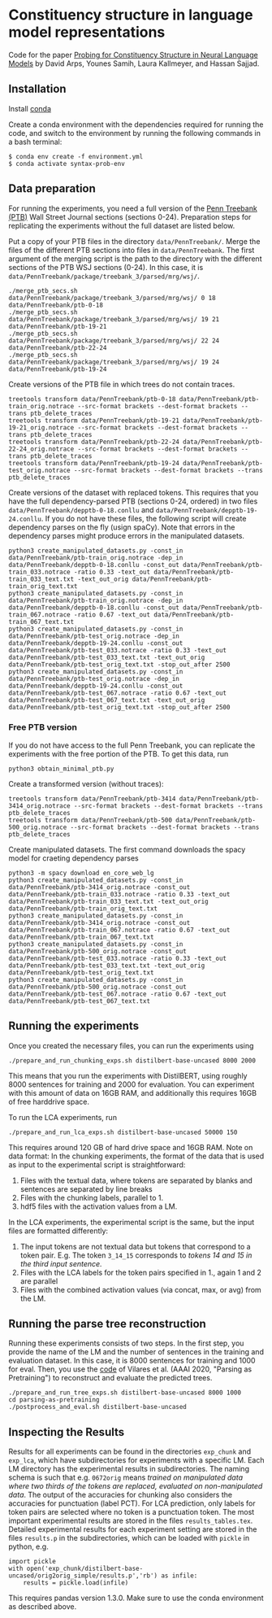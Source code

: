 

# Constituency structure in language model representations

Code for the paper [Probing for Constituency Structure in Neural Language Models](https://arxiv.org/abs/2204.06201) by David Arps, Younes Samih, Laura Kallmeyer, and Hassan Sajjad.


## Installation

Install [conda](https://docs.conda.io/projects/conda/en/latest/user-guide/install/index.html)

Create a conda environment with the dependencies required for running the code, and switch to the environment by running the following commands in a bash terminal:

```
$ conda env create -f environment.yml
$ conda activate syntax-prob-env
```

## Data preparation

For running the experiments, you need a full version of the [Penn Treebank (PTB)](https://catalog.ldc.upenn.edu/LDC99T42) Wall Street Journal sections (sections 0-24). Preparation steps for replicating the experiments without the full dataset are listed below.

Put a copy of your PTB files in the directory `data/PennTreebank/`. 
Merge the files of the different PTB sections into files in `data/PennTreebank`. 
The first argument of the merging script is the path to the directory with the different sections of the PTB WSJ sections (0-24). In this case, it is `data/PennTreebank/package/treebank_3/parsed/mrg/wsj/`.

```
./merge_ptb_secs.sh data/PennTreebank/package/treebank_3/parsed/mrg/wsj/ 0 18 data/PennTreebank/ptb-0-18
./merge_ptb_secs.sh data/PennTreebank/package/treebank_3/parsed/mrg/wsj/ 19 21 data/PennTreebank/ptb-19-21
./merge_ptb_secs.sh data/PennTreebank/package/treebank_3/parsed/mrg/wsj/ 22 24 data/PennTreebank/ptb-22-24
./merge_ptb_secs.sh data/PennTreebank/package/treebank_3/parsed/mrg/wsj/ 19 24 data/PennTreebank/ptb-19-24
```

Create versions of the PTB file in which trees do not contain traces.

```
treetools transform data/PennTreebank/ptb-0-18 data/PennTreebank/ptb-train_orig.notrace --src-format brackets --dest-format brackets --trans ptb_delete_traces
treetools transform data/PennTreebank/ptb-19-21 data/PennTreebank/ptb-19-21_orig.notrace --src-format brackets --dest-format brackets --trans ptb_delete_traces
treetools transform data/PennTreebank/ptb-22-24 data/PennTreebank/ptb-22-24_orig.notrace --src-format brackets --dest-format brackets --trans ptb_delete_traces
treetools transform data/PennTreebank/ptb-19-24 data/PennTreebank/ptb-test_orig.notrace --src-format brackets --dest-format brackets --trans ptb_delete_traces
```

Create versions of the dataset with replaced tokens. This requires that you have the full dependency-parsed PTB (sections 0-24, ordered) in two files `data/PennTreebank/depptb-0-18.conllu` and `data/PennTreebank/depptb-19-24.conllu`. If you do not have these files, the following script will create dependency parses on the fly (usign spaCy). Note that errors in the dependency parses might produce errors in the manipulated datasets.

```
python3 create_manipulated_datasets.py -const_in data/PennTreebank/ptb-train_orig.notrace -dep_in data/PennTreebank/depptb-0-18.conllu -const_out data/PennTreebank/ptb-train_033.notrace -ratio 0.33 -text_out data/PennTreebank/ptb-train_033_text.txt -text_out_orig data/PennTreebank/ptb-train_orig_text.txt
python3 create_manipulated_datasets.py -const_in data/PennTreebank/ptb-train_orig.notrace -dep_in data/PennTreebank/depptb-0-18.conllu -const_out data/PennTreebank/ptb-train_067.notrace -ratio 0.67 -text_out data/PennTreebank/ptb-train_067_text.txt 
python3 create_manipulated_datasets.py -const_in data/PennTreebank/ptb-test_orig.notrace -dep_in data/PennTreebank/depptb-19-24.conllu -const_out data/PennTreebank/ptb-test_033.notrace -ratio 0.33 -text_out data/PennTreebank/ptb-test_033_text.txt -text_out_orig data/PennTreebank/ptb-test_orig_text.txt -stop_out_after 2500
python3 create_manipulated_datasets.py -const_in data/PennTreebank/ptb-test_orig.notrace -dep_in data/PennTreebank/depptb-19-24.conllu -const_out data/PennTreebank/ptb-test_067.notrace -ratio 0.67 -text_out data/PennTreebank/ptb-test_067_text.txt -text_out_orig data/PennTreebank/ptb-test_orig_text.txt -stop_out_after 2500
```


### Free PTB version

If you do not have access to the full Penn Treebank, you can replicate the experiments with the free portion of the PTB. To get this data, run 

```
python3 obtain_minimal_ptb.py
```

Create a transformed version (without traces):

```
treetools transform data/PennTreebank/ptb-3414 data/PennTreebank/ptb-3414_orig.notrace --src-format brackets --dest-format brackets --trans ptb_delete_traces
treetools transform data/PennTreebank/ptb-500 data/PennTreebank/ptb-500_orig.notrace --src-format brackets --dest-format brackets --trans ptb_delete_traces
```

Create manipulated datasets. The first command downloads the spacy model for craeting dependency parses

```
python3 -m spacy download en_core_web_lg
python3 create_manipulated_datasets.py -const_in data/PennTreebank/ptb-3414_orig.notrace -const_out data/PennTreebank/ptb-train_033.notrace -ratio 0.33 -text_out data/PennTreebank/ptb-train_033_text.txt -text_out_orig data/PennTreebank/ptb-train_orig_text.txt
python3 create_manipulated_datasets.py -const_in data/PennTreebank/ptb-3414_orig.notrace -const_out data/PennTreebank/ptb-train_067.notrace -ratio 0.67 -text_out data/PennTreebank/ptb-train_067_text.txt
python3 create_manipulated_datasets.py -const_in data/PennTreebank/ptb-500_orig.notrace -const_out data/PennTreebank/ptb-test_033.notrace -ratio 0.33 -text_out data/PennTreebank/ptb-test_033_text.txt -text_out_orig data/PennTreebank/ptb-test_orig_text.txt
python3 create_manipulated_datasets.py -const_in data/PennTreebank/ptb-500_orig.notrace -const_out data/PennTreebank/ptb-test_067.notrace -ratio 0.67 -text_out data/PennTreebank/ptb-test_067_text.txt
```

## Running the experiments

Once you created the necessary files, you can run the experiments using 

```
./prepare_and_run_chunking_exps.sh distilbert-base-uncased 8000 2000
```

This means that you run the experiments with DistilBERT, using roughly 8000 sentences for training and 2000 for evaluation. You can experiment with this amount of data on 16GB RAM, and additionally this requires 16GB of free harddrive space. 

To run the LCA experiments, run
```
./prepare_and_run_lca_exps.sh distilbert-base-uncased 50000 150
```

This requires around 120 GB of hard drive space and 16GB RAM. 
Note on data format: In the chunking experiments, the format of the data that is used as input to the experimental script is straightforward: 
1. Files with the textual data, where tokens are separated by blanks and sentences are separated by line breaks 
2. Files with the chunking labels, parallel to 1.
3. hdf5 files with the activation values from a LM. 

In the LCA experiments, the experimental script is the same, but the input files are formatted differently:
1. The input tokens are not textual data but tokens that correspond to a token pair. E.g. The token `3_14_15` corresponds to *tokens 14 and 15 in the third input sentence.*
2. Files with the LCA labels for the token pairs specified in 1., again 1 and 2 are parallel
3. Files with the combined activation values (via concat, max, or avg) from the LM.

## Running the parse tree reconstruction


Running these experiments consists of two steps. In the first step, you provide the name of the LM and the number of sentences in the training and evaluation dataset. In this case, it is 8000 sentences for training and 1000 for eval.
Then, you use the [code](https://github.com/aghie/parsing-as-pretraining) of Vilares et al. (AAAI 2020, "Parsing as Pretraining") to reconstruct and evaluate the predicted trees.


```
./prepare_and_run_tree_exps.sh distilbert-base-uncased 8000 1000
cd parsing-as-pretraining
./postprocess_and_eval.sh distilbert-base-uncased
```


## Inspecting the Results

Results for all experiments can be found in the directories `exp_chunk` and `exp_lca`, which have subdirectories for experiments with a specific LM. Each LM directory has the experimental results in subdirectories. The naming schema is such that e.g. `0672orig` means *trained on manipulated data where two thirds of the tokens are replaced, evaluated on non-manipulated data*.
The output of the accuracies for chunking also considers the accuracies for punctuation (label PCT). For LCA prediction, only labels for token pairs are selected where no token is a punctuation token.
The most important experimental results are stored in the files `results_tables.tex`. 
Detailed experimental results for each experiment setting are stored in the files `results.p` in the subdirectories, which can be loaded with `pickle` in python, e.g.

```
import pickle
with open('exp_chunk/distilbert-base-uncased/orig2orig_simple/results.p','rb') as infile:
    results = pickle.load(infile)
```

This requires pandas version 1.3.0. Make sure to use the conda environment as described above. 


